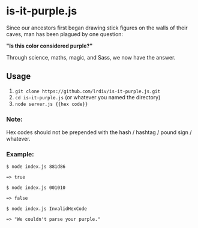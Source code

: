 is-it-purple.js
===============

Since our ancestors first began drawing stick figures on the walls of their caves, man has been plagued by one question:

**"Is this color considered purple?"**

Through science, maths, magic, and Sass, we now have the answer.

Usage
-----
1. `git clone https://github.com/lrdiv/is-it-purple.js.git`
2. `cd is-it-purple.js` (or whatever you named the directory)
3. `node server.js {{hex code}}`

### Note:
Hex codes should not be prepended with the hash / hashtag / pound sign / whatever.

### Example:

`$ node index.js 881d86`

`=> true`

`$ node index.js 001010`

`=> false`

`$ node index.js InvalidHexCode`

`=> "We couldn't parse your purple."`
